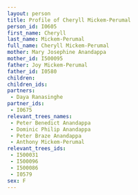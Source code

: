 ```yaml
---
layout: person
title: Profile of Cheryll Mickem-Perumal
person_id: I0605
first_name: Cheryll
last_name: Mickem-Perumal
full_name: Cheryll Mickem-Perumal
mother: Mary Josephine Anandappa
mother_id: I500095
father: Joy Mickem-Perumal
father_id: I0580
children:
children_ids:
partners:
 - Daya Ranasinghe
partner_ids:
 - I0675
relevant_trees_names:
 - Peter Benedict Anandappa
 - Dominic Philip Anandappa
 - Peter Braze Anandappa
 - Anthony Mickem-Perumal
relevant_trees_ids:
 - I500031
 - I500096
 - I500086
 - I0579
sex: F
---
```


